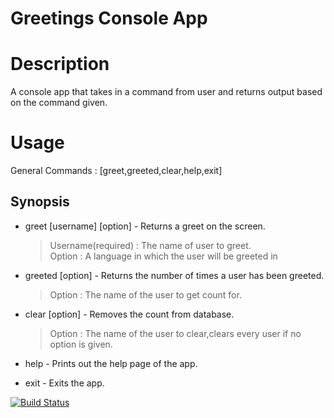 # Greetings Console App

# Description
A console app that takes in a command from user and returns output based on the command given.
 
# Usage

General Commands : [greet,greeted,clear,help,exit]

## Synopsis
- greet [username] [option] - Returns a greet on the screen.
    > Username(required) : The name of user to greet.\
    > Option : A language in which the user will be greeted in

- greeted [option] - Returns the number of times a user has been greeted.
    > Option : The name of the user to get count for.

- clear [option] - Removes the count from database.
    > Option : The name of the user to clear,clears every user if no option is given. 

- help - Prints out the help page of the app. 
-  exit - Exits the app.

 















[![Build Status](https://travis-ci.org/vtrev/greetings-console.svg?branch=master)](https://travis-ci.org/vtrev/greetings-console)
